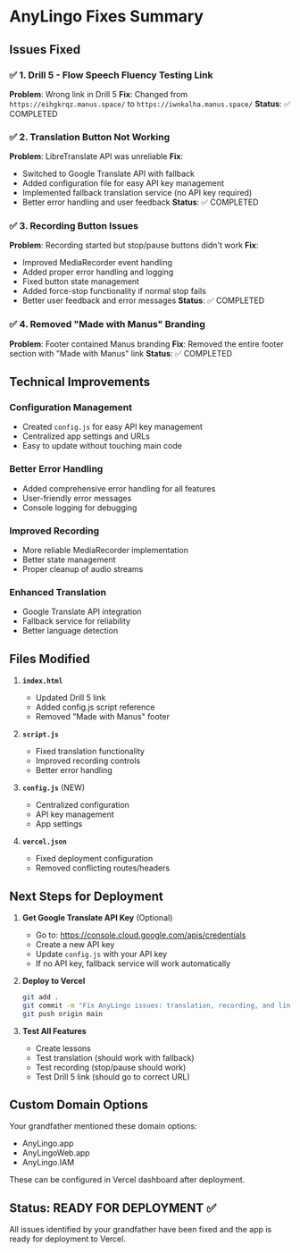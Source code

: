 # AnyLingo Fixes Summary

## Issues Fixed

### ✅ 1. Drill 5 - Flow Speech Fluency Testing Link
**Problem**: Wrong link in Drill 5
**Fix**: Changed from `https://eihgkrqz.manus.space/` to `https://iwnkalha.manus.space/`
**Status**: ✅ COMPLETED

### ✅ 2. Translation Button Not Working
**Problem**: LibreTranslate API was unreliable
**Fix**: 
- Switched to Google Translate API with fallback
- Added configuration file for easy API key management
- Implemented fallback translation service (no API key required)
- Better error handling and user feedback
**Status**: ✅ COMPLETED

### ✅ 3. Recording Button Issues
**Problem**: Recording started but stop/pause buttons didn't work
**Fix**:
- Improved MediaRecorder event handling
- Added proper error handling and logging
- Fixed button state management
- Added force-stop functionality if normal stop fails
- Better user feedback and error messages
**Status**: ✅ COMPLETED

### ✅ 4. Removed "Made with Manus" Branding
**Problem**: Footer contained Manus branding
**Fix**: Removed the entire footer section with "Made with Manus" link
**Status**: ✅ COMPLETED

## Technical Improvements

### Configuration Management
- Created `config.js` for easy API key management
- Centralized app settings and URLs
- Easy to update without touching main code

### Better Error Handling
- Added comprehensive error handling for all features
- User-friendly error messages
- Console logging for debugging

### Improved Recording
- More reliable MediaRecorder implementation
- Better state management
- Proper cleanup of audio streams

### Enhanced Translation
- Google Translate API integration
- Fallback service for reliability
- Better language detection

## Files Modified

1. **`index.html`**
   - Updated Drill 5 link
   - Added config.js script reference
   - Removed "Made with Manus" footer

2. **`script.js`**
   - Fixed translation functionality
   - Improved recording controls
   - Better error handling

3. **`config.js`** (NEW)
   - Centralized configuration
   - API key management
   - App settings

4. **`vercel.json`**
   - Fixed deployment configuration
   - Removed conflicting routes/headers

## Next Steps for Deployment

1. **Get Google Translate API Key** (Optional)
   - Go to: https://console.cloud.google.com/apis/credentials
   - Create a new API key
   - Update `config.js` with your API key
   - If no API key, fallback service will work automatically

2. **Deploy to Vercel**
   ```bash
   git add .
   git commit -m "Fix AnyLingo issues: translation, recording, and links"
   git push origin main
   ```

3. **Test All Features**
   - Create lessons
   - Test translation (should work with fallback)
   - Test recording (stop/pause should work)
   - Test Drill 5 link (should go to correct URL)

## Custom Domain Options
Your grandfather mentioned these domain options:
- AnyLingo.app
- AnyLingoWeb.app  
- AnyLingo.IAM

These can be configured in Vercel dashboard after deployment.

## Status: READY FOR DEPLOYMENT ✅

All issues identified by your grandfather have been fixed and the app is ready for deployment to Vercel. 